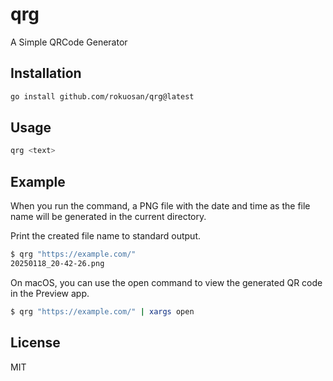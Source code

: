 # qrg

A Simple QRCode Generator

## Installation

```bash
go install github.com/rokuosan/qrg@latest
```

## Usage

```bash
qrg <text>
```

## Example

When you run the command, a PNG file with the date and time as the file name will be generated in the current directory.

Print the created file name to standard output.

```bash
$ qrg "https://example.com/"
20250118_20-42-26.png
```

On macOS, you can use the open command to view the generated QR code in the Preview app.

```bash
$ qrg "https://example.com/" | xargs open
```

## License

MIT
